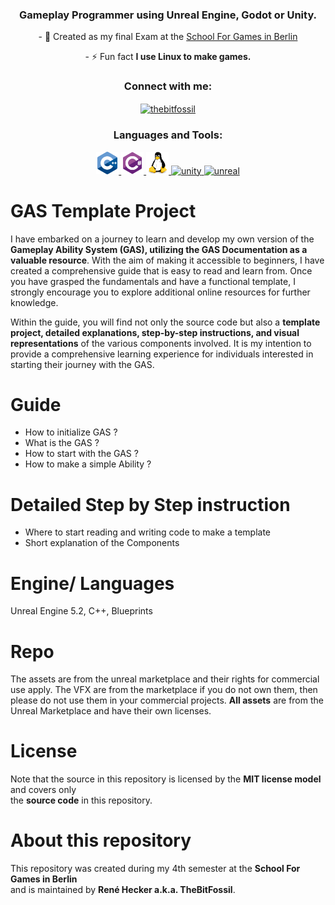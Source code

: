 <h3 align ="center"> Gameplay Programmer using Unreal Engine, Godot or Unity.</h3>
<p align="center">- 🔭 Created as my final Exam at the <a href ="https://www.school4games.net/">School For Games in Berlin</a></p>
<p align="center">- ⚡ Fun fact <b>I use Linux to make games.</b></p>

<h3 align="center">Connect with me:</h3>
<p align="center">
<a href="https://linkedin.com/in/thebitfossil" target="blank"><img align="center" src="https://raw.githubusercontent.com/rahuldkjain/github-profile-readme-generator/master/src/images/icons/Social/linked-in-alt.svg" alt="thebitfossil" height="30" width="40" /></a>
</p>

<h3 align="center">Languages and Tools:</h3>
<p align="center"> <a href="https://www.w3schools.com/cpp/" target="_blank" rel="noreferrer"> <img src="https://raw.githubusercontent.com/devicons/devicon/master/icons/cplusplus/cplusplus-original.svg" alt="cplusplus" width="36" height="36"/> </a> <a href="https://www.w3schools.com/cs/" target="_blank" rel="noreferrer"> <img src="https://raw.githubusercontent.com/devicons/devicon/master/icons/csharp/csharp-original.svg" alt="csharp" width="36" height="36"/> </a> <a href="https://www.linux.org/" target="_blank" rel="noreferrer"> <img src="https://raw.githubusercontent.com/devicons/devicon/master/icons/linux/linux-original.svg" alt="linux" width="36" height="36"/> </a> <a href="https://unity.com/" target="_blank" rel="noreferrer"> <img src="https://www.vectorlogo.zone/logos/unity3d/unity3d-icon.svg" alt="unity" width="36" height="40"/> </a> <a href="https://unrealengine.com/" target="_blank" rel="noreferrer"> <img src="https://raw.githubusercontent.com/kenangundogan/fontisto/036b7eca71aab1bef8e6a0518f7329f13ed62f6b/icons/svg/brand/unreal-engine.svg" alt="unreal" width="36" height="36"/> </a> </p>

# GAS Template Project
I have embarked on a journey to learn and develop my own version of the **Gameplay Ability System (GAS), utilizing the GAS Documentation as a valuable resource**. With the aim of making it accessible to beginners, I have created a comprehensive guide that is easy to read and learn from. Once you have grasped the fundamentals and have a functional template, I strongly encourage you to explore additional online resources for further knowledge.

Within the guide, you will find not only the source code but also a **template project, detailed explanations, step-by-step instructions, and visual representations** of the various components involved. It is my intention to provide a comprehensive learning experience for individuals interested in starting their journey with the GAS.

# Guide
* How to initialize GAS ?
* What is the GAS ?
* How to start with the GAS ?
* How to make a simple Ability ?

# Detailed Step by Step instruction
* Where to start reading and writing code to make a template
* Short explanation of the Components

# Engine/ Languages
Unreal Engine 5.2, C++, Blueprints

# Repo
The assets are from the unreal marketplace and their rights for commercial use apply. The VFX are from the marketplace
if you do not own them, then please do not use them in your commercial projects.
**All assets** are from the Unreal Marketplace and have their own licenses.

# License
Note that the source in this repository is licensed by the **MIT license model** and covers only \
the **source code** in this repository.

# About this repository
This repository was created during my 4th semester at the **School For Games in Berlin** \
and is maintained by **René Hecker a.k.a. TheBitFossil**.
